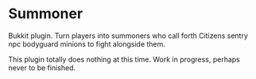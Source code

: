 Summoner
========

Bukkit plugin. Turn players into summoners who call forth Citizens sentry npc bodyguard minions to fight alongside them.

This plugin totally does nothing at this time. Work in progress, perhaps never to be finished.
